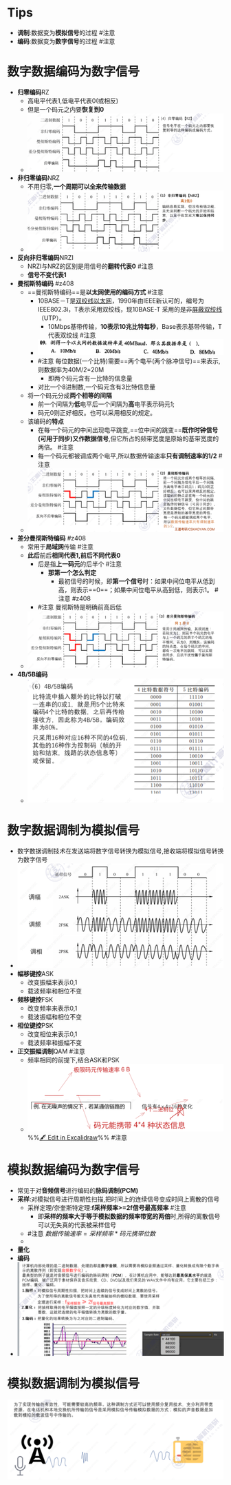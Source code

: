 # Tips
- **调制**:数据变为**模拟信号**的过程 #注意
- **编码**:数据变为**数字信号**的过程 #注意
# 数字数据编码为数字信号
- **归零编码**RZ
	- 高电平代表1,低电平代表0(或相反)
	- 但是一个码元之内要**恢复到0**
	- ![](attachments/Pasted%20image%2020220929193131.png)
- **非归零编码**NRZ
	- 不用归零,**一个周期可以全来传输数据**
	- ![](attachments/Pasted%20image%2020220929193111.png)
- **反向非归零编码**NRZI
	- NRZI与NRZ的区别是用信号的**翻转代表0** #注意
	- **信号不变代表1**
- **曼彻斯特编码** #z408 
	- ==曼彻斯特编码==是**以太网使用的编码方式** #注意 
		- 10BASE－T是[双绞线](https://baike.baidu.com/item/%E5%8F%8C%E7%BB%9E%E7%BA%BF/487416?fromModule=lemma_inlink)[以太网](https://baike.baidu.com/item/%E4%BB%A5%E5%A4%AA%E7%BD%91/99684?fromModule=lemma_inlink)，1990年由IEEE新认可的，编号为IEEE802.3i，T表示采用双绞线，现10BASE-T 采用的是非[屏蔽双绞线](https://baike.baidu.com/item/%E5%B1%8F%E8%94%BD%E5%8F%8C%E7%BB%9E%E7%BA%BF/8634072?fromModule=lemma_inlink)（UTP）。
			- 10Mbps基带传输，**10表示10兆比特每秒**，Base表示基带传输，T代表双绞线 #注意
		- ![](attachments/Pasted%20image%2020220929204236.png)
		- #注意 每位数据(一个比特)需要==两个电平(两个脉冲信号)==来表示,则数据率为40M/2=20M 
			- 即两个码元含有一比特的信息量
		- 对比一个8进制数,一个码元含有3比特信息量
	- 将一个码元分成**两个相等的间隔**
		- 前一个间隔为**低**电平后一个间隔为**高**电平表示码元1;
		- 码元0则正好相反。也可以采用相反的规定。
	- 该编码的**特点**
		- 在每一个码元的中间出现电平跳变,==位中间的跳变==**既作时钟信号(可用于同步)又作数据信号**,但它所占的频带宽度是原始的基带宽度的两倍。 #注意
		- 每一个码元都被调成两个电平,所以数据传输速率**只有调制速率的1/2** #注意
	- ![](attachments/Pasted%20image%2020220929193144.png)
- **差分曼彻斯特编码** #z408 
	- 常用于**局域网**传输 #注意 
	- **此后**前后**相同代表1,前后不同代表0** 
		- 后是指**上一码元**的后半个 #注意
			- **那第一个怎么判定**
				- 最初信号的时候，即**第一个信号**时：如果中间位电平从低到高，则表示==0==；如果中间位电平从高到低，则表示1。 #注意 #z408 
		-  #注意 曼彻斯特是明确前高后低
	- ![](attachments/Pasted%20image%2020220929193158.png)
- **4B/5B编码**
	- ![](attachments/Pasted%20image%2020220929193208.png)

# 数字数据调制为模拟信号
- 数字数据调制技术在发送端将数字信号转换为模拟信号,接收端将模拟信号转换为数字信号
- ![](attachments/Pasted%20image%2020220929194904.png)
- **幅移键控**ASK
	- 改变振幅来表示0,1
	- 载波频率和相位不变
- **频移键控**FSK
	- 改变频率来表示0,1
	- 载波振幅和相位不变
- **相位键控**PSK
	- 改变相位来表示0,1
	- 载波频率和振幅不变
- **正交振幅调制**QAM #注意
	- 频率相同的前提下,结合ASK和PSK
	- ![](attachments/%E5%A5%88%E5%A5%8E%E6%96%AF%E7%89%B9%E5%AE%9A%E7%90%86%E4%B8%8E%E9%A6%99%E5%86%9C%E5%AE%9A%E7%90%86%202022-09-29%2016.54.20.excalidraw.svg)
%%[🖋 Edit in Excalidraw](attachments/%E5%A5%88%E5%A5%8E%E6%96%AF%E7%89%B9%E5%AE%9A%E7%90%86%E4%B8%8E%E9%A6%99%E5%86%9C%E5%AE%9A%E7%90%86%202022-09-29%2016.54.20.excalidraw.md)%% #注意 

# 模拟数据编码为数字信号
- 常见于对**音频信号**进行编码的**脉码调制(PCM)**
- **采样**:对模拟信号进行周期性扫描,把时间上的连续信号变成时间上离散的信号
	- 采样定理/奈奎斯特定理:**f采样频率>=2f信号最高频率** #注意
		- 即**采样的频率大于等于模拟数据的频率带宽的两倍**时,所得的离散信号可以无失真的代表被采样信号 
	- #注意 $数据传输速率=采样频率*码元携带位数$
	- 
- **量化**
- **编码**
- ![](attachments/Pasted%20image%2020220929195336.png)

# 模拟数据调制为模拟信号
![](attachments/Pasted%20image%2020220929195625.png)